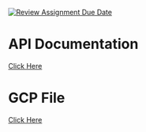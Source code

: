 [![Review Assignment Due Date](https://classroom.github.com/assets/deadline-readme-button-22041afd0340ce965d47ae6ef1cefeee28c7c493a6346c4f15d667ab976d596c.svg)](https://classroom.github.com/a/hMIDAFdr)

# API Documentation

[Click Here](https://documenter.getpostman.com/view/30151018/2sA3dyhAfP)

# GCP File

[Click Here]()